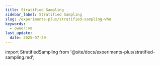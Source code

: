 ```yaml
---
title: Stratified Sampling
sidebar_label: Stratified Sampling
slug: /experiments-plus/stratified-sampling-whn
keywords:
  - owner:vm
last_update:
  date: 2025-07-29
---
```


import StratifiedSampling from '@site/docs/experiments-plus/stratified-sampling.md';

<StratifiedSampling />
